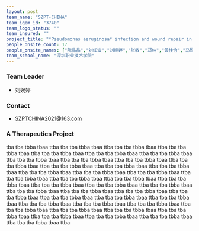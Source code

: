 ```yaml
---
layout: post
team_name: "SZPT-CHINA"
team_igem_id: "3740"
team_logo_status: ""
team_insured: ""
project_title: "*Pseudomonas aeruginosa* infection and wound repair in burn treatment"
people_onsite_count: 17
people_onsite_names: ["隗晶晶","刘红波","刘婉婷","张敏","郑纯","黄桂怡","马致成","林泽贤","朱洪伟","梁颖楠","陈悦彤","赵佳美","黄丽颖","祝霏霏","陈析缘"]
team_school_name: "深圳职业技术学院"
---
```



### Team Leader
* 刘婉婷

### Contact
* SZPTCHINA2021@163.com

### A Therapeutics Project

tba tba tbba tbaa ttba tba tba tbba tbaa ttba tba tba tbba tbaa ttba tba tba tbba tbaa ttba tba tba tbba tbaa ttba tba tba tbba tbaa ttba tba tba tbba tbaa ttba tba tba tbba tbaa ttba tba tba tbba tbaa ttba tba tba tbba tbaa ttba tba tba tbba tbaa ttba tba tba tbba tbaa ttba tba tba tbba tbaa ttba tba tba tbba tbaa ttba tba tba tbba tbaa ttba tba tba tbba tbaa ttba tba tba tbba tbaa ttba tba tba tbba tbaa ttba tba tba tbba tbaa ttba tba tba tbba tbaa ttba tba tba tbba tbaa ttba tba tba tbba tbaa ttba tba tba tbba tbaa ttba tba tba tbba tbaa ttba tba tba tbba tbaa ttba tba tba tbba tbaa ttba tba tba tbba tbaa ttba tba tba tbba tbaa ttba tba tba tbba tbaa ttba tba tba tbba tbaa ttba tba tba tbba tbaa ttba tba tba tbba tbaa ttba tba tba tbba tbaa ttba tba tba tbba tbaa ttba tba tba tbba tbaa ttba tba tba tbba tbaa ttba tba tba tbba tbaa ttba tba tba tbba tbaa ttba tba tba tbba tbaa ttba tba tba tbba tbaa ttba tba tba tbba tbaa ttba tba tba tbba tbaa ttba 
